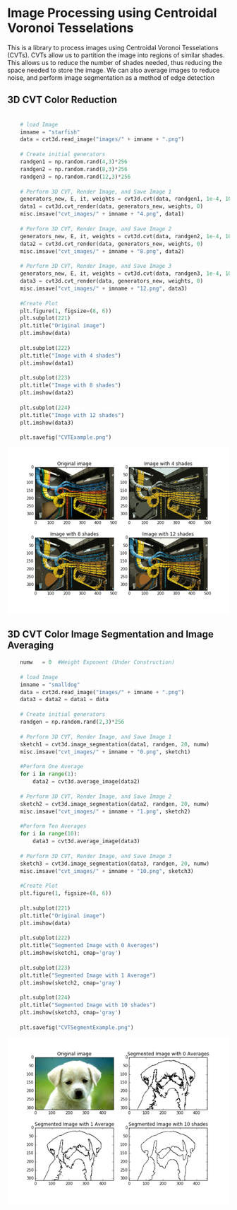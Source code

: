 # Image Processing using Centroidal Voronoi Tesselations

This is a library to process images using Centroidal Voronoi Tesselations (CVTs). CVTs allow us to partition the image into regions of similar shades. This allows us to reduce the number of shades needed, thus reducing the space needed to store the image. We can also average images to reduce noise, and perform image segmentation as a method of edge detection

## 3D CVT Color Reduction

```python
    
    # load Image
    imname = "starfish"
    data = cvt3d.read_image("images/" + imname + ".png")
    
    # Create initial generators
    randgen1 = np.random.rand(4,3)*256
    randgen2 = np.random.rand(8,3)*256
    randgen3 = np.random.rand(12,3)*256 
      
    # Perform 3D CVT, Render Image, and Save Image 1
    generators_new, E, it, weights = cvt3d.cvt(data, randgen1, 1e-4, 10, 0)    
    data1 = cvt3d.cvt_render(data, generators_new, weights, 0)
    misc.imsave("cvt_images/" + imname + "4.png", data1)  
    
    # Perform 3D CVT, Render Image, and Save Image 2
    generators_new, E, it, weights = cvt3d.cvt(data, randgen2, 1e-4, 10, 0)    
    data2 = cvt3d.cvt_render(data, generators_new, weights, 0)
    misc.imsave("cvt_images/" + imname + "8.png", data2)  

    # Perform 3D CVT, Render Image, and Save Image 3
    generators_new, E, it, weights = cvt3d.cvt(data, randgen3, 1e-4, 10, 0)    
    data3 = cvt3d.cvt_render(data, generators_new, weights, 0)
    misc.imsave("cvt_images/" + imname + "12.png", data3)  

    #Create Plot
    plt.figure(1, figsize=(8, 6))
    plt.subplot(221)
    plt.title("Original image")
    plt.imshow(data)

    plt.subplot(222)
    plt.title("Image with 4 shades")
    plt.imshow(data1)
    
    plt.subplot(223)
    plt.title("Image with 8 shades")
    plt.imshow(data2)
    
    plt.subplot(224)
    plt.title("Image with 12 shades")
    plt.imshow(data3)
    
    plt.savefig("CVTExample.png")
```
![Cable Example](https://github.com/lukasbystricky/image_processing_CVT/blob/color_cvt/CVTExample.png "Cable Example")

## 3D CVT Color Image Segmentation and Image Averaging

```python
    numw   = 0  #Weight Exponent (Under Construction)
    
    # load Image
    imname = "smalldog"
    data = cvt3d.read_image("images/" + imname + ".png")
    data3 = data2 = data1 = data
    
    # Create initial generators
    randgen = np.random.rand(2,3)*256
        
    # Perform 3D CVT, Render Image, and Save Image 1
    sketch1 = cvt3d.image_segmentation(data1, randgen, 20, numw)
    misc.imsave("cvt_images/" + imname + "0.png", sketch1)  

    #Perform One Average
    for i in range(1):
        data2 = cvt3d.average_image(data2)  

    # Perform 3D CVT, Render Image, and Save Image 2
    sketch2 = cvt3d.image_segmentation(data2, randgen, 20, numw)
    misc.imsave("cvt_images/" + imname + "1.png", sketch2)  

    #Perform Ten Averages
    for i in range(10):
        data3 = cvt3d.average_image(data3)  

    # Perform 3D CVT, Render Image, and Save Image 3
    sketch3 = cvt3d.image_segmentation(data3, randgen, 20, numw)
    misc.imsave("cvt_images/" + imname + "10.png", sketch3)  

    #Create Plot
    plt.figure(1, figsize=(8, 6))
    
    plt.subplot(221)
    plt.title("Original image")
    plt.imshow(data)

    plt.subplot(222)
    plt.title("Segmented Image with 0 Averages")
    plt.imshow(sketch1, cmap='gray')
    
    plt.subplot(223)
    plt.title("Segmented Image with 1 Average")
    plt.imshow(sketch2, cmap='gray')
    
    plt.subplot(224)
    plt.title("Segmented Image with 10 shades")
    plt.imshow(sketch3, cmap='gray')

    plt.savefig("CVTSegmentExample.png")
```
![Dog Example](https://github.com/lukasbystricky/image_processing_CVT/blob/color_cvt/CVTSegmentExample.png "Dog Example")
